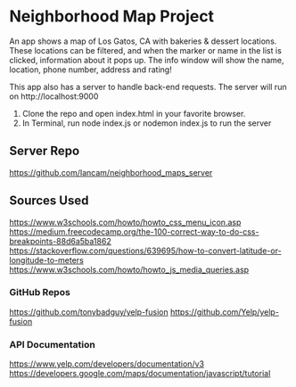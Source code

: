 # Neighborhood Map Project

An app shows a map of Los Gatos, CA with bakeries & dessert locations. These locations can be filtered, and when the marker or name in the list is clicked, information about it pops up. The info window will show the name, location, phone number, address and rating!

This app also has a server to handle back-end requests. The server will run on http://localhost:9000

1. Clone the repo and open index.html in your favorite browser.
2. In Terminal, run node index.js or nodemon index.js to run the server


## Server Repo

https://github.com/Iancam/neighborhood_maps_server

## Sources Used

https://www.w3schools.com/howto/howto_css_menu_icon.asp
https://medium.freecodecamp.org/the-100-correct-way-to-do-css-breakpoints-88d6a5ba1862
https://stackoverflow.com/questions/639695/how-to-convert-latitude-or-longitude-to-meters
https://www.w3schools.com/howto/howto_js_media_queries.asp

### GitHub Repos

https://github.com/tonybadguy/yelp-fusion
https://github.com/Yelp/yelp-fusion

### API Documentation

https://www.yelp.com/developers/documentation/v3
https://developers.google.com/maps/documentation/javascript/tutorial
